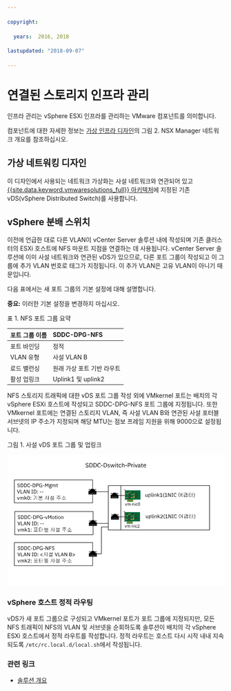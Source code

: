 ```yaml
---

copyright:

  years:  2016, 2018

lastupdated: "2018-09-07"

---
```


# 연결된 스토리지 인프라 관리

인프라 관리는 vSphere ESXi 인프라를 관리하는 VMware 컴포넌트를 의미합니다.

컴포넌트에 대한 자세한 정보는 [가상 인프라 디자인](../solution/design_virtualinfrastructure.html)의 그림 2. NSX Manager 네트워크 개요를 참조하십시오.

## 가상 네트워킹 디자인

이 디자인에서 사용되는 네트워크 가상화는 사설 네트워크와 연관되어 있고 [{{site.data.keyword.vmwaresolutions_full}} 아키텍처](../solution/solution_overview.html)에 지정된 기존 vDS(vSphere Distributed Switch)를 사용합니다.

## vSphere 분배 스위치

이전에 언급한 대로 다른 VLAN이 vCenter Server 솔루션 내에 작성되며 기존 클러스터의 ESXi 호스트에 NFS 마운트 지점을 연결하는 데 사용됩니다. vCenter Server 솔루션에 이미 사설 네트워크와 연관된 vDS가 있으므로, 다른 포트 그룹이 작성되고 이 그룹에 추가 VLAN 번호로 태그가 지정됩니다. 이 추가 VLAN은 고유 VLAN이 아니기 때문입니다. 

다음 표에서는 새 포트 그룹의 기본 설정에 대해 설명합니다.

**중요:** 이러한 기본 설정을 변경하지 마십시오.

표 1. NFS 포트 그룹 요약

| 포트 그룹 이름 | SDDC-DPG-NFS |
|:--------------- |:------------ |
| 포트 바인딩 | 정적 |
| VLAN 유형 | 사설 VLAN B |
|로드 밸런싱 | 원래 가상 포트 기반 라우트 |
| 활성 업링크 | Uplink1 및 uplink2 |

NFS 스토리지 트래픽에 대한 vDS 포트 그룹 작성 외에 VMkernel 포트는 배치의 각 vSphere ESXi 호스트에 작성되고 SDDC-DPG-NFS 포트 그룹에 지정됩니다. 또한 VMkernel 포트에는 연결된 스토리지 VLAN, 즉 사설 VLAN B와 연관된 사설 포터블 서브넷의 IP 주소가 지정되며 해당 MTU는 점보 프레임 지원을 위해 9000으로 설정됩니다.

그림 1. 사설 vDS 포트 그룹 및 업링크

![사설 vDS 포트 그룹 및 업링크](private_vds_portgroups_and_uplinks.svg "사설 vDS 포트 그룹 및 업링크")

### vSphere 호스트 정적 라우팅

vDS가 새 포트 그룹으로 구성되고 VMkernel 포트가 포트 그룹에 지정되지만, 모든 NFS 트래픽이 NFS의 VLAN 및 서브넷을 순회하도록 솔루션이 배치의 각 vSphere ESXi 호스트에서 정적 라우트를 작성합니다. 정적 라우트는 호스트 다시 시작 내내 지속되도록 `/etc/rc.local.d/local.sh`에서 작성됩니다.

### 관련 링크

* [솔루션 개요](../solution/solution_overview.html)
